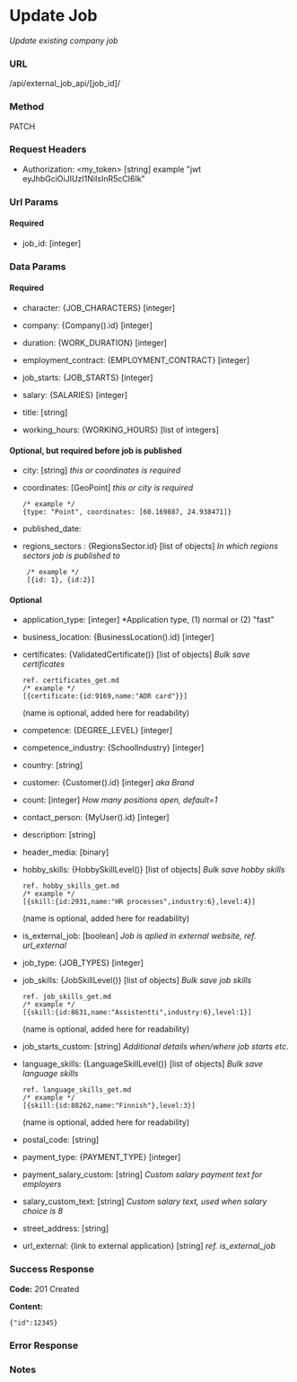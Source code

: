 # Update Job

*Update existing company job*

### URL

/api/external_job_api/[job_id]/

### Method

PATCH
  
### Request Headers

- Authorization: <my_token> [string]
    example "jwt eyJhbGciOiJIUzI1NiIsInR5cCI6Ik"

### Url Params

#### Required

- job_id: [integer]

### Data Params

#### Required

- character: {JOB_CHARACTERS} [integer]

- company: {Company().id} [integer]  
- duration: {WORK_DURATION} [integer]
- employment_contract: {EMPLOYMENT_CONTRACT} [integer]
- job_starts: {JOB_STARTS} [integer]
- salary: {SALARIES} [integer]
- title: [string]
- working_hours: {WORKING_HOURS} [list of integers]

#### Optional, but required before job is published

- city: [string]
  *this or coordinates is required*
- coordinates: [GeoPoint]
   *this or city is required*
   
   ```
   /* example */
   {type: "Point", coordinates: [60.169887, 24.938471]}
   ```

- published_date: 
   
- regions_sectors : {RegionsSector.id} [list of objects]
  *In which regions sectors job is published to*
  
  ```
   /* example */
   [{id: 1}, {id:2}]
   ```

#### Optional

- application_type: [integer]
  *Application type, (1) normal or (2) "fast"
- business_location: {BusinessLocation().id} [integer]
- certificates: {ValidatedCertificate()} [list of objects]
  *Bulk save certificates*
  ```
  ref. certificates_get.md
  /* example */
  [{certificate:{id:9169,name:"ADR card"}}]
  ```
  
  (name is optional, added here for readability)

- competence: {DEGREE_LEVEL} [integer]
- competence_industry: {SchoolIndustry} [integer]
- country: [string]
- customer: {Customer().id} [integer]
  *aka Brand*
- count: [integer]
  *How many positions open, default=1*
- contact_person: {MyUser().id} [integer]
- description: [string]
- header_media: [binary]
- hobby_skills: {HobbySkillLevel()} [list of objects]
  *Bulk save hobby skills*
  ```
  ref. hobby_skills_get.md
  /* example */
  [{skill:{id:2931,name:"HR processes",industry:6},level:4}]
  ```
  
  (name is optional, added here for readability)
- is_external_job: [boolean]
  *Job is aplied in external website, ref. url_external*
- job_type: {JOB_TYPES} [integer]
- job_skills: {JobSkillLevel()} [list of objects]
  *Bulk save job skills*
  ```
  ref. job_skills_get.md
  /* example */
  [{skill:{id:8631,name:"Assistentti",industry:6},level:1}]
  ```
  
  (name is optional, added here for readability)
- job_starts_custom: [string]
  *Additional details when/where job starts etc.*
- language_skills: {LanguageSkillLevel()} [list of objects]
  *Bulk save language skills*
  ```
  ref. language_skills_get.md
  /* example */
  [{skill:{id:88262,name:"Finnish"},level:3}]
  ```
  
  (name is optional, added here for readability)
- postal_code: [string]
- payment_type: {PAYMENT_TYPE} [integer]
- payment_salary_custom: [string]
  *Custom salary payment text for employers*
- salary_custom_text: [string]
  *Custom salary text, used when salary choice is 8*
- street_address: [string]
- url_external: {link to external application} [string]
  *ref. is_external_job*


### Success Response

**Code:** 201 Created
  
**Content:**

```
{"id":12345}
```

### Error Response


### Notes
